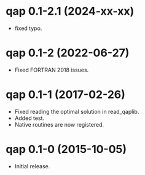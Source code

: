 # qap 0.1-2.1 (2024-xx-xx)

* fixed typo.

# qap 0.1-2 (2022-06-27)

* Fixed FORTRAN 2018 issues.

# qap 0.1-1 (2017-02-26)
  
* Fixed reading the optimal solution in read_qaplib.
* Added test.
* Native routines are now registered.

# qap 0.1-0 (2015-10-05)

* Initial release.
